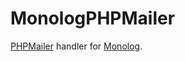 MonologPHPMailer
================

[PHPMailer](https://github.com/PHPMailer/PHPMailer/) handler for [Monolog](https://github.com/Seldaek/monolog/).
